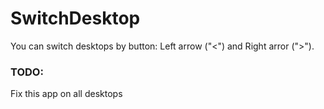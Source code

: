 # SwitchDesktop
You can switch desktops by button: Left arrow ("<") and Right arror (">"). 

### TODO:
  Fix this app on all desktops
